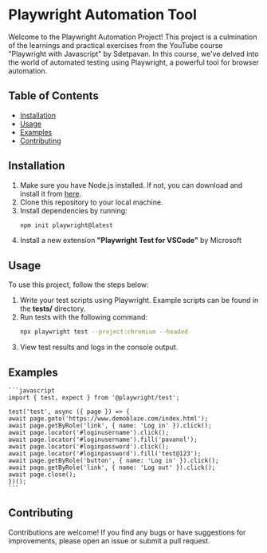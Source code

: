 # Playwright Automation Tool

Welcome to the Playwright Automation Project! 
This project is a culmination of the learnings and practical exercises from the YouTube course "Playwright with Javascript" by Sdetpavan. In this course, we've delved into the world of automated testing using Playwright, a powerful tool for browser automation.

## Table of Contents
- [Installation](#Installation)
- [Usage](#Usage)
- [Examples](#Examples)
- [Contributing](#Contributing)

## Installation
1. Make sure you have Node.js installed. If not, you can download and install it from [here](https://nodejs.org/).
2. Clone this repository to your local machine.
3. Install dependencies by running:
    ```bash
    npm init playwright@latest
    ```
4. Install a new extension **"Playwright Test for VSCode"** by Microsoft

## Usage
To use this project, follow the steps below:

1. Write your test scripts using Playwright. Example scripts can be found in the **tests/** directory.
2. Run tests with the following command:
    ```bash
    npx playwright test --project:chromium --headed
    ```
3. View test results and logs in the console output.

## Examples
    ```javascript
    import { test, expect } from '@playwright/test';

    test('test', async ({ page }) => {
    await page.goto('https://www.demoblaze.com/index.html');
    await page.getByRole('link', { name: 'Log in' }).click();
    await page.locator('#loginusername').click();
    await page.locator('#loginusername').fill('pavanol');
    await page.locator('#loginpassword').click();
    await page.locator('#loginpassword').fill('test@123');
    await page.getByRole('button', { name: 'Log in' }).click();
    await page.getByRole('link', { name: 'Log out' }).click();
    await page.close();
    })();
    ```
    
## Contributing
Contributions are welcome! If you find any bugs or have suggestions for improvements, please open an issue or submit a pull request.